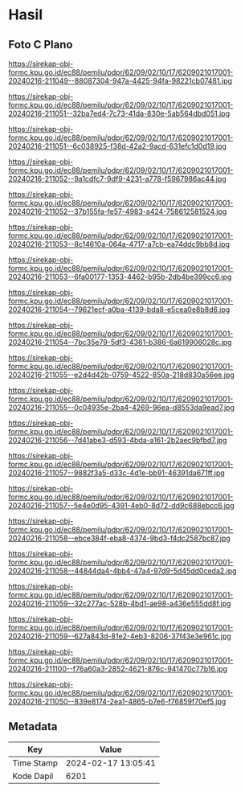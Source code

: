 # Hasil

## Foto C Plano

https://sirekap-obj-formc.kpu.go.id/ec88/pemilu/pdpr/62/09/02/10/17/6209021017001-20240216-211049--88087304-947a-4425-94fa-98221cb07481.jpg

https://sirekap-obj-formc.kpu.go.id/ec88/pemilu/pdpr/62/09/02/10/17/6209021017001-20240216-211051--32ba7ed4-7c73-41da-830e-5ab564dbd051.jpg

https://sirekap-obj-formc.kpu.go.id/ec88/pemilu/pdpr/62/09/02/10/17/6209021017001-20240216-211051--6c038925-f38d-42a2-9acd-631efc1d0d19.jpg

https://sirekap-obj-formc.kpu.go.id/ec88/pemilu/pdpr/62/09/02/10/17/6209021017001-20240216-211052--9a1cdfc7-9df9-4231-a778-f5967986ac44.jpg

https://sirekap-obj-formc.kpu.go.id/ec88/pemilu/pdpr/62/09/02/10/17/6209021017001-20240216-211052--37b155fa-fe57-4983-a424-758612581524.jpg

https://sirekap-obj-formc.kpu.go.id/ec88/pemilu/pdpr/62/09/02/10/17/6209021017001-20240216-211053--8c14610a-064a-4717-a7cb-ea74ddc9bb8d.jpg

https://sirekap-obj-formc.kpu.go.id/ec88/pemilu/pdpr/62/09/02/10/17/6209021017001-20240216-211053--6fa00177-1353-4462-b95b-2db4be399cc6.jpg

https://sirekap-obj-formc.kpu.go.id/ec88/pemilu/pdpr/62/09/02/10/17/6209021017001-20240216-211054--79621ecf-a0ba-4139-bda8-e5cea0e8b8d6.jpg

https://sirekap-obj-formc.kpu.go.id/ec88/pemilu/pdpr/62/09/02/10/17/6209021017001-20240216-211054--7bc35e79-5df3-4361-b386-6a619906028c.jpg

https://sirekap-obj-formc.kpu.go.id/ec88/pemilu/pdpr/62/09/02/10/17/6209021017001-20240216-211055--e2d4d42b-0759-4522-850a-218d830a56ee.jpg

https://sirekap-obj-formc.kpu.go.id/ec88/pemilu/pdpr/62/09/02/10/17/6209021017001-20240216-211055--0c04935e-2ba4-4269-96ea-d8553da9ead7.jpg

https://sirekap-obj-formc.kpu.go.id/ec88/pemilu/pdpr/62/09/02/10/17/6209021017001-20240216-211056--7d41abe3-d593-4bda-a161-2b2aec9bfbd7.jpg

https://sirekap-obj-formc.kpu.go.id/ec88/pemilu/pdpr/62/09/02/10/17/6209021017001-20240216-211057--9882f3a5-d33c-4d1e-bb91-46391da671ff.jpg

https://sirekap-obj-formc.kpu.go.id/ec88/pemilu/pdpr/62/09/02/10/17/6209021017001-20240216-211057--5e4e0d95-4391-4eb0-8d72-dd9c688ebcc6.jpg

https://sirekap-obj-formc.kpu.go.id/ec88/pemilu/pdpr/62/09/02/10/17/6209021017001-20240216-211058--ebce384f-eba8-4374-9bd3-f4dc2587bc87.jpg

https://sirekap-obj-formc.kpu.go.id/ec88/pemilu/pdpr/62/09/02/10/17/6209021017001-20240216-211058--44844da4-4bb4-47a4-97d9-5d45dd0ceda2.jpg

https://sirekap-obj-formc.kpu.go.id/ec88/pemilu/pdpr/62/09/02/10/17/6209021017001-20240216-211059--32c277ac-528b-4bd1-ae98-a436e555dd8f.jpg

https://sirekap-obj-formc.kpu.go.id/ec88/pemilu/pdpr/62/09/02/10/17/6209021017001-20240216-211059--627a843d-81e2-4eb3-8206-37f43e3e961c.jpg

https://sirekap-obj-formc.kpu.go.id/ec88/pemilu/pdpr/62/09/02/10/17/6209021017001-20240216-211100--f76a60a3-2852-4621-876c-941470c77b16.jpg

https://sirekap-obj-formc.kpu.go.id/ec88/pemilu/pdpr/62/09/02/10/17/6209021017001-20240216-211050--839e8174-2ea1-4865-b7e6-f76859f70ef5.jpg


## Metadata

| Key        | Value               |
| ---------- | ------------------- |
| Time Stamp | 2024-02-17 13:05:41 |
| Kode Dapil | 6201                |




